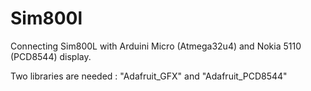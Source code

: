 # Sim800l
Connecting Sim800L with Arduini Micro (Atmega32u4) and Nokia 5110 (PCD8544) display.

Two libraries are needed : "Adafruit_GFX" and "Adafruit_PCD8544"
